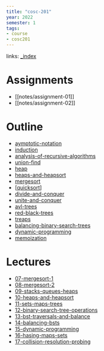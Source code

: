```yaml
---
title: "cosc-201"
year: 2022
semester: 1
tags: 
- course
- cosc201
---
```

links: [_index](_index.md)

# Assignments
- [[notes/assignment-01]]
- [[notes/assignment-02]]

# Outline
- [aymptotic-notation](notes/aymptotic-notation.md)
- [induction](notes/induction.md)
- [analysis-of-recursive-algorithms](notes/analysis-of-recursive-algorithms.md)
- [union-find](notes/union-find.md)
- [heap](notes/heap.md)
- [heaps-and-heapsort](notes/heaps-and-heapsort.md)
- [mergesort](notes/mergesort.md)
- [[quicksort](notes/quicksort.md)]
- [divide-and-conquer](notes/divide-and-conquer.md)
- [unite-and-conquer](notes/unite-and-conquer.md)
- [avl-trees](notes/avl-trees.md)
- [red-black-trees](notes/red-black-trees.md)
- [treaps](notes/treaps.md)
- [balancing-binary-search-trees](notes/balancing-binary-search-trees.md)
- [dynamic-programming](notes/dynamic-programming.md)
- [memoization](notes/memoization.md)

# Lectures
- [07-mergesort-1](notes/07-mergesort-1.md)
- [08-mergesort-2](notes/08-mergesort-2.md)
- [09-stacks-queues-heaps](notes/09-stacks-queues-heaps.md)
- [10-heaps-and-heapsort](notes/10-heaps-and-heapsort.md)
- [11-sets-maps-trees](notes/11-sets-maps-trees.md)
- [12-binary-search-tree-operations](notes/12-binary-search-tree-operations.md)
- [13-bst-traversals-and-balance](notes/13-bst-traversals-and-balance.md)
- [14-balancing-bsts](notes/14-balancing-bsts.md)
- [15-dynamic-programming](notes/15-dynamic-programming.md)
- [16-hasing-maps-sets](notes/16-hasing-maps-sets.md)
- [17-collision-resolution-probing](notes/17-collision-resolution-probing.md)